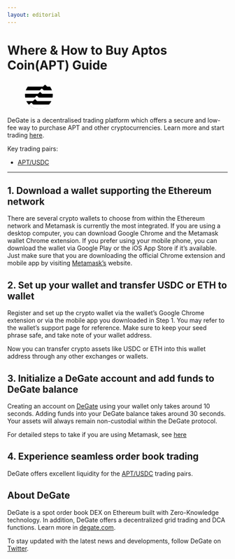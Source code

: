 ```yaml
---
layout: editorial
---
```


# Where & How to Buy Aptos Coin(APT) Guide

<figure><img src="../.gitbook/assets/apt_0x8cdf7af57e4c8b930e1b23c477c22f076530585e1716307325277.jpg" alt="APT" width="64" style="border-radius: 50%;"><figcaption></figcaption></figure>

DeGate is a decentralised trading platform which offers a secure and low-fee way to purchase APT and other cryptocurrencies. Learn more and start trading [here](https://app.degate.com/trade/USDC/0x8cdf7af57e4c8b930e1b23c477c22f076530585e?utm_source=howtobuy).&#x20;

Key trading pairs:

* [APT/USDC](https://app.degate.com/trade/USDC/0x8cdf7af57e4c8b930e1b23c477c22f076530585e?utm_source=howtobuy)

***

## 1. Download a wallet supporting the Ethereum network

There are several crypto wallets to choose from within the Ethereum network and Metamask is currently the most integrated. If you are using a desktop computer, you can download Google Chrome and the Metamask wallet Chrome extension. If you prefer using your mobile phone, you can download the wallet via Google Play or the iOS App Store if it’s available. Just make sure that you are downloading the official Chrome extension and mobile app by visiting [Metamask’s](https://metamask.io/) website.

## 2. Set up your wallet and transfer USDC or ETH to wallet

Register and set up the crypto wallet via the wallet’s Google Chrome extension or via the mobile app you downloaded in Step 1. You may refer to the wallet’s support page for reference. Make sure to keep your seed phrase safe, and take note of your wallet address.&#x20;

Now you can transfer crypto assets like USDC or ETH into this wallet address through any other exchanges or wallets.

## 3. Initialize a DeGate account and add funds to DeGate balance

Creating an account on [DeGate](https://app.degate.com/?utm_source=APT_howtobuy) using your wallet only takes around 10 seconds. Adding funds into your DeGate balance takes around 30 seconds. Your assets will always remain non-custodial within the DeGate protocol.

For detailed steps to take if you are using Metamask, see [here](https://docs.degate.com/v/product_en/main-features/wallet-connectivity/metamask)

## 4. Experience seamless order book trading

DeGate offers excellent liquidity for the [APT/USDC](https://app.degate.com/trade/USDC/0x8cdf7af57e4c8b930e1b23c477c22f076530585e?utm_source=howtobuy) trading pairs.&#x20;

## About DeGate

DeGate is a spot order book DEX on Ethereum built with Zero-Knowledge technology. In addition, DeGate offers a decentralized grid trading and DCA functions. Learn more in [degate.com](https://degate.com/?utm_source=APT_howtobuy).

To stay updated with the latest news and developments, follow DeGate on [Twitter](https://twitter.com/degatedex).
